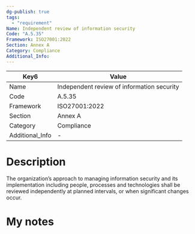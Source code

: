 ```yaml
---
dg-publish: true
tags:
  - "requirement"
Name: Independent review of information security
Code: "A.5.35"
Framework: ISO27001:2022
Section: Annex A
Category: Compliance
Additional_Info: 
---
```


<div><table class="dataview table-view-table"><thead class="table-view-thead"><tr class="table-view-tr-header"><th class="table-view-th"><span>Key</span><span class="dataview small-text">6</span></th><th class="table-view-th"><span>Value</span></th></tr></thead><tbody class="table-view-tbody"><tr><td><span>Name</span></td><td><span>Independent review of information security</span></td></tr><tr><td><span>Code</span></td><td><span>A.5.35</span></td></tr><tr><td><span>Framework</span></td><td><span>ISO27001:2022</span></td></tr><tr><td><span>Section</span></td><td><span>Annex A</span></td></tr><tr><td><span>Category</span></td><td><span>Compliance</span></td></tr><tr><td><span>Additional_Info</span></td><td><span>-</span></td></tr></tbody></table></div>

# Description

The organization’s approach to managing information security and its implementation including people, processes and technologies shall be reviewed independently at planned intervals, or when significant changes occur.

# My notes
